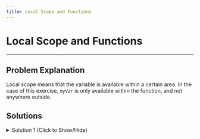 ```yaml
---
title: Local Scope and Functions
---
```

# Local Scope and Functions

---
## Problem Explanation
Local scope means that the variable is available within a certain area. In the case of this exercise, `myVar` is only available within the function, and not anywhere outside. 

## Solutions

<details><summary>Solution 1 (Click to Show/Hide)</summary>

```javascript
function myLocalScope() {
  var myVar;
  console.log(myVar);
}
myLocalScope();
```

#### Code Explanation
* The variable only exists in the function. Outside the function, it is non-existent.
</details>
